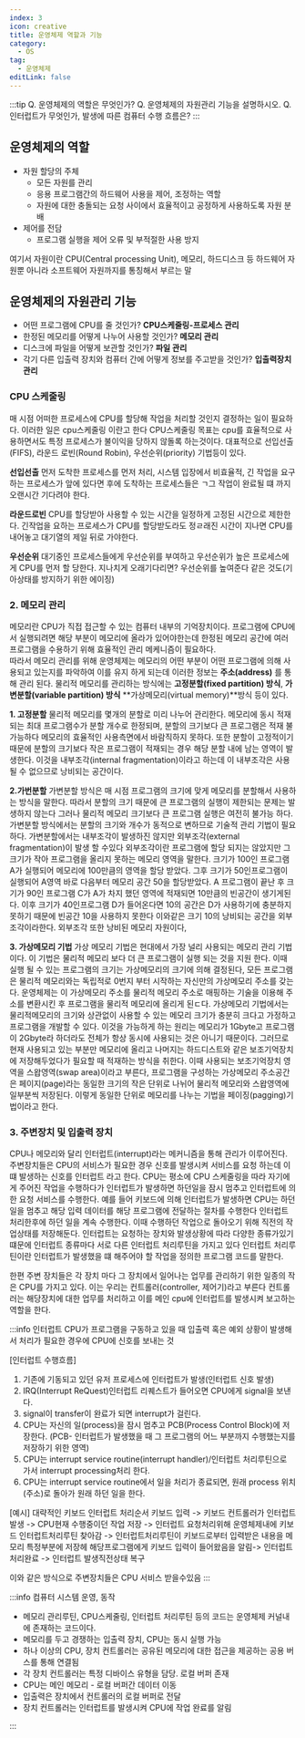 ```yaml
---
index: 3
icon: creative
title: 운영체제 역할과 기능
category:
  - OS
tag:
  - 운영체제
editLink: false
---
```


:::tip
Q. 운영체제의 역할은 무엇인가?
Q. 운영체제의 자원관리 기능을 설명하시오.
Q.인터럽트가 무엇인가, 발생에 따른 컴퓨터 수행 흐름은?
:::

## 운영체제의 역할

- 자원 할당의 주체
  - 모든 자원를 관리
  - 응용 프로그램간의 하드웨어 사용을 제어, 조정하는 역할
  - 자원에 대한 충돌되는 요청 사이에서 효율적이고 공정하게 사용하도록 자원 분배
- 제어를 전담
  - 프로그램 실행을 제어 오류 및 부적절한 사용 방지

여기서 자원이란 CPU(Central processing Unit), 메모리, 하드디스크 등 하드웨어 자원뿐 아니라 소프트웨어 자원까지를 통칭해서 부르는 말

## 운영체제의 자원관리 기능

- 어떤 프로그램에 CPU를 줄 것인가? **CPU스케줄링-프로세스 관리**
- 한정된 메모리를 어떻게 나누어 사용할 것인가? **메모리 관리**
- 디스크에 파일을 어떻게 보관할 것인가? **파일 관리**
- 각기 다른 입출력 장치와 컴퓨터 간에 어떻게 정보를 주고받을 것인가? **입출력장치 관리**

### CPU 스케줄링

매 시점 어떠한 프로세스에 CPU를 할당해 작업을 처리할 것인지 결정하는 일이 필요하다. 이러한 일은 cpu스케줄링 이란고 한다 CPU스케줄링 목표는 cpu를 효율적으로 사용하면서도 특정 프로세스가 불이익을 당하지 않돌록 하는것이다. 대표적으로 선입선출(FIFS), 라운드 로빈(Round Robin), 우선순위(priority) 기법등이 있다.

**선입선출**
먼저 도착한 프로세스를 먼저 처리, 시스템 입장에서 비효율적, 긴 작업을 요구하는 프로세스가 앞에 있다면 후에 도착하는 프로세스들은 ㄱ그 작업이 완료될 떄 까지 오랜시간 기다려야 한다.

**라운드로빈**
CPU를 할당받아 사용할 수 있는 시간을 일정하게 고정된 시간으로 제한한다. 긴작업을 요하는 프로세스가 CPU를 할당받도라도 정ㄹ래진 시간이 지나면 CPU를 내어놓고 대기열의 제일 뒤로 가야한다.

**우선순위**
대기중인 프로세스들에게 우선순위를 부여하고 우선순위가 높은 프로세스에게 CPU를 먼저 할 당한다.
지나치게 오래기다리면? 우선순위를 높여준다 같은 것도(기아상태를 방지하기 위한 에이징)

### 2. 메모리 관리

메모리란 CPU가 직접 접근할 수 있는 컴퓨터 내부의 기억장치이다. 프로그램에 CPU에서 실행되려면 해당 부분이 메모리에 올라가 있어야한는데 한정된 메모리 공간에 여러 프로그램을 수용하기 위해 효율적인 관리 메케니즘이 필요하다.  
따라서 메모리 관리를 위해 운영체제는 메모리의 어떤 부분이 어떤 프로그램에 의해 사용되고 있는지를 파악하여 이를 유지 하게 되는데 이러한 정보는 **주소(address)** 를 통해 관리 된다.
물리적 메모리를 관리하는 방식에는 **고정분할(fixed partition) 방식**, **가변분할(variable partition) 방식** **가상메모리(virtual memory)**방식 등이 있다.

**1. 고정분할**
물리적 메모리를 몇개의 분할로 미리 나누어 관리한다. 메모리에 동시 적재되는 최대 프로그램수가 분할 개수로 한정되며, 분할의 크기보다 큰 프로그램은 적재 불가능하다 메모리의 효율적인 사용측면에서 바람직하지 못하다. 또한 분할이 고정적이기 때문에 분할의 크기보다 작은 프로그램이 적재되는 경우 해당 분할 내에 남는 영역이 발생한다. 이것을 내부조각(internal fragmentation)이라고 하는데 이 내부조각은 사용될 수 없으므로 낭비되는 공간이다.

**2.가번분할**
가변분할 방식은 매 시점 프로그램의 크기에 맞게 메모리를 분할해서 사용하는 방식을 말한다. 따라서 분할의 크기 때문에 큰 프로그램의 실행이 제한되는 문제는 발생하지 않는다 그러나 물리적 메모리 크기보다 큰 프로그램 실행은 여전히 불가능 하다. 가변분할 방식에서는 분할의 크기와 개수가 동적으로 변하므로 기술적 관리 기법이 필요하다. 가변분할에서는 내부조각이 발생하진 않지만 외부조각(external fragmentation)이 발생 할 수있다 외부조각이란 프로그램에 할당 되지는 않았지만 그 크기가 작아 프로그램을 올리지 못하는 메모리 영역을 말한다. 크기가 100인 프로그램 A가 실행되어 메모리에 100만큼의 영역을 할당 받았다. 그후 크기가 50인프로그램이 실행되어 A영역 바로 다음부터 메모리 공간 50을 할당받았다. A 프로그램이 끝난 후 크기가 90인 프로그램 C가 A가 차지 했던 영역에 적재되면 10만큼의 빈공간이 생기게된다. 이후 크기가 40인프로그램 D가 들어온다면 10의 공간은 D가 사용하기에 충분하지 못하기 때문에 빈공간 10을 사용하지 못한다 이와같은 크기 10의 낭비되는 공간을 외부조각이라한다. 외부조각 또한 낭비된 메모리 자원이다,

**3. 가상메모리 기법**
가상 메모리 기법은 현대에서 가장 널리 사용되는 메모리 관리 기법이다. 이 기법은 물리적 메모리 보다 더 큰 프로그램이 실행 되는 것을 지원 한다. 이때 실행 될 수 있는 프로그램의 크기는 가상메모리의 크기에 의해 결정된다,
모든 프로그램은 물리적 메모리와는 독립적로 0번지 부터 시작하는 자신만의 가상메모리 주소를 갖는다. 운영체제는 이 가상메모리 주소를 물리적 메모리 주소로 매핑하는 기술을 이용해 주소를 변환시킨 후 프로그램을 물리적 메모리에 올리게 된ㄷ다.
가상메모리 기법에서는 물리적메모리의 크기와 상관없이 사용할 수 있는 메모리 크기가 충분히 크다고 가정하고 프로그램을 개발할 수 있다. 이것을 가능하게 하는 원리는 메모리가 1Gbyte고 프로그램이 2Gbyte라 하더라도 전체가 항상 동시에 사용되는 것은 아니기 때문이다. 그러므로 현재 사용되고 있는 부분만 메모리에 올리고 나머지는 하드디스트와 같은 보조기억장치에 저장해두었다가 필요할 때 적재하는 방식을 취한다. 이때 사용되는 보조기억장치 영역을 스왑영역(swap area)이라고 부른다, 프로그램을 구성하는 가상메모리 주소공간은 페이지(page)라는 동일한 크기의 작은 단위로 나뉘어 물리적 메모리와 스왑영역에 일부분씩 저장된다. 이렇게 동일한 단위로 메모리를 나누는 기법을 페이징(pagging)기법이라고 한다.

### 3. 주변장치 및 입출력 장치

CPU나 메모리와 달리 인터럽트(interrupt)라는 메커니즘을 통해 관리가 이루어진다. 주변장치들은 CPU의 서비스가 필요한 경우 신호를 발생시켜 서비스를 요청 하는데 이떄 발생하는 신호를 인터럽트 라고 한다. CPU는 평소에 CPU 스케줄링을 따라 자기에게 주어진 작업을 수행하다가 인터럽트가 발생하면 하던일을 잠시 멈추고 인터럽트에 의한 요청 서비스를 수행한다. 예를 들어 키보드에 의해 인터럽트가 발생하면 CPU는 하던일을 멈추고 해당 입력 데이터를 해당 프로그램에 전달하는 절차를 수행한다 인터럽트 처리한후에 하던 일을 계속 수행한다. 이때 수행하던 작업으로 돌아오기 위해 직전의 작업상태를 저장해둔다. 인터럽트는 요청하는 장치와 발생상황에 따라 다양한 종류가있기 떄문에 인터럽트 종류마다 서로 다른 인터럽트 처리루틴을 가지고 있다 인터럽트 처리루틴이란 인터럽트가 발생했을 떄 해주어야 할 작업을 정의한 프로그램 코드를 말한다.

한편 주변 장치들은 각 장치 마다 그 장치에서 일어나는 업무를 관리하기 위한 일종의 작은 CPU를 가지고 있다.
이는 우리는 컨트롤러(controller, 제어기)라고 부른다 컨트롤러는 해당장치에 대한 업무를 처리하고 이를 메인 cpu에 인터럽트를 발생시켜 보고하는 역할을 한다.

:::info 인터럽트
CPU가 프로그램을 구동하고 있을 때 입출력 혹은 예외 상황이 발생해서 처리가 필요한 경우에 CPU에 신호를 보내는 것

[인터럽트 수행흐름]

1. 기존에 기동되고 있던 유저 프로세스에 인터럽트가 발생(인터럽트 신호 발생)
2. IRQ(Interrupt ReQuest)인터럽트 리퀘스트가 들어오면 CPU에게 signal을 보낸다.
3. signal이 transfer이 완료가 되면 interrupt가 걸린다.
4. CPU는 자신의 일(process)을 잠시 멈추고 PCB(Process Control Block)에 저장한다.
   (PCB- 인터럽트가 발생했을 때 그 프로그램의 어느 부분까지 수행했는지를 저장하기 위한 영역)
5. CPU는 interrupt service routine(interrupt handler)/인터럽트 처리루틴으로 가서 interrupt processing처리 한다.
6. CPU는 interrupt service routine에서 일을 처리가 종료되면, 원래 process 위치(주소)로 돌아가 원래 하던 일을 한다.

[예시]
대략적인 키보드 인터럽트 처리순서
키보드 입력 -> 키보드 컨트롤러가 인터럽트 발생 -> CPU현재 수행중이던 작업 저장 -> 인터럽트 요청처리위해 운영체제내에 키보드 인터럽트처리루틴 찾아감 -> 인터럽트처리루틴이 키보드로부터 입력받은 내용을 메모리 특정부분에 저장헤 해당프로그램에게 키보드 입력이 들어왔음을 알림-> 인터럽트 처리완료 -> 인터럽트 발생직전상태 복구

이와 같은 방식으로 주변장치들은 CPU 서비스 받을수있음
:::

:::info 컴퓨터 시스템 운영, 동작

- 메모리 관리루틴, CPU스케줄링, 인터럽트 처리루틴 등의 코드는 운영체제 커널내에 존재하는 코드이다.
- 메모리를 두고 경쟁하는 입출력 장치, CPU는 동시 실행 가능
- 하나 이상의 CPU, 장치 컨트롤러는 공유된 메모리에 대한 접근을 제공하는 공용 버스를 통해 연결됨
- 각 장치 컨트롤러는 특정 디바이스 유형을 담당. 로컬 버퍼 존재
- CPU는 메인 메모리 - 로컬 버퍼간 데이터 이동
- 입출력은 장치에서 컨트롤러의 로컬 버퍼로 전달
- 장치 컨트롤러는 인터럽트를 발생시켜 CPU에 작업 완료를 알림

:::
